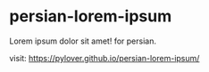 # persian-lorem-ipsum

Lorem ipsum dolor sit amet! for persian.

visit: https://pylover.github.io/persian-lorem-ipsum/

